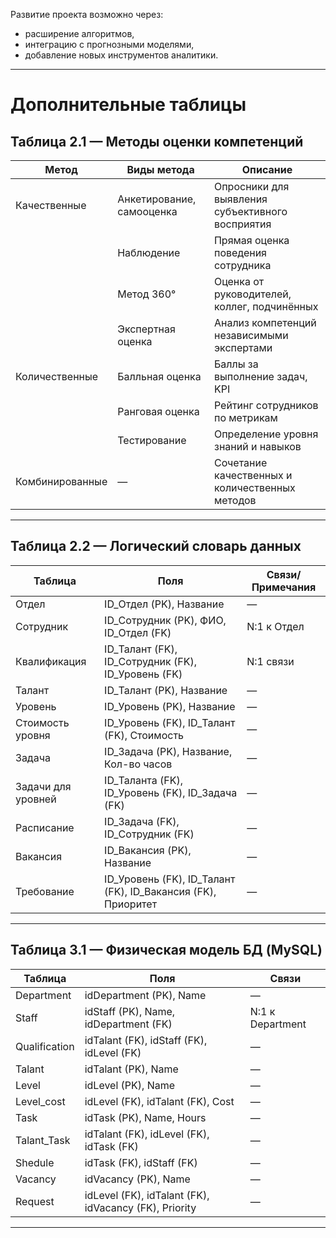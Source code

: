 Развитие проекта возможно через:
- расширение алгоритмов,  
- интеграцию с прогнозными моделями,  
- добавление новых инструментов аналитики.  

---

# Дополнительные таблицы

## Таблица 2.1 — Методы оценки компетенций

| Метод              | Виды метода           | Описание |
|--------------------|----------------------|----------|
| Качественные   | Анкетирование, самооценка | Опросники для выявления субъективного восприятия |
|                    | Наблюдение           | Прямая оценка поведения сотрудника |
|                    | Метод 360°           | Оценка от руководителей, коллег, подчинённых |
|                    | Экспертная оценка    | Анализ компетенций независимыми экспертами |
| Количественные | Балльная оценка      | Баллы за выполнение задач, KPI |
|                    | Ранговая оценка      | Рейтинг сотрудников по метрикам |
|                    | Тестирование         | Определение уровня знаний и навыков |
| Комбинированные| —                    | Сочетание качественных и количественных методов |

---

## Таблица 2.2 — Логический словарь данных

| Таблица      | Поля                        | Связи/Примечания |
|--------------|-----------------------------|------------------|
| Отдел    | ID_Отдел (PK), Название     | — |
| Сотрудник| ID_Сотрудник (PK), ФИО, ID_Отдел (FK) | N:1 к Отдел |
| Квалификация | ID_Талант (FK), ID_Сотрудник (FK), ID_Уровень (FK) | N:1 связи |
| Талант   | ID_Талант (PK), Название   | — |
| Уровень  | ID_Уровень (PK), Название  | — |
| Стоимость уровня | ID_Уровень (FK), ID_Талант (FK), Стоимость | — |
| Задача   | ID_Задача (PK), Название, Кол-во часов | — |
| Задачи для уровней | ID_Таланта (FK), ID_Уровень (FK), ID_Задача (FK) | — |
| Расписание | ID_Задача (FK), ID_Сотрудник (FK) | — |
| Вакансия | ID_Вакансия (PK), Название | — |
| Требование | ID_Уровень (FK), ID_Талант (FK), ID_Вакансия (FK), Приоритет | — |

---

## Таблица 3.1 — Физическая модель БД (MySQL)

| Таблица       | Поля                             | Связи |
|---------------|----------------------------------|-------|
| Department| idDepartment (PK), Name          | — |
| Staff     | idStaff (PK), Name, idDepartment (FK) | N:1 к Department |
| Qualification | idTalant (FK), idStaff (FK), idLevel (FK) | — |
| Talant    | idTalant (PK), Name              | — |
| Level     | idLevel (PK), Name               | — |
| Level_cost| idLevel (FK), idTalant (FK), Cost | — |
| Task      | idTask (PK), Name, Hours         | — |
| Talant_Task| idTalant (FK), idLevel (FK), idTask (FK) | — |
| Shedule   | idTask (FK), idStaff (FK)        | — |
| Vacancy   | idVacancy (PK), Name             | — |
| Request   | idLevel (FK), idTalant (FK), idVacancy (FK), Priority | — |

---
